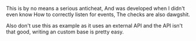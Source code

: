 This is by no means a serious anticheat, 
And was developed when I didn't even know 
How to correctly listen for events,
The checks are also dawgshit.

Also don't use this as example as it uses
an external API and the API isn't
that good, writing an custom base is pretty easy.
